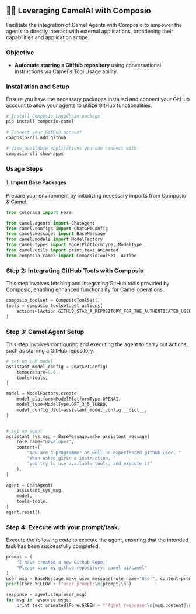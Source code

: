 ## 🚀🔗 Leveraging CamelAI with Composio

Facilitate the integration of Camel Agents with Composio to empower the agents to directly interact with external applications, broadening their capabilities and application scope.

### Objective

- **Automate starring a GitHub repository** using conversational instructions via Camel's Tool Usage ability.

### Installation and Setup

Ensure you have the necessary packages installed and connect your GitHub account to allow your agents to utilize GitHub functionalities.

```bash
# Install Composio LangChain package
pip install composio-camel

# Connect your GitHub account
composio-cli add github

# View available applications you can connect with
composio-cli show-apps
```

### Usage Steps

#### 1. Import Base Packages

Prepare your environment by initializing necessary imports from Composio & Camel.

```python
from colorama import Fore

from camel.agents import ChatAgent
from camel.configs import ChatGPTConfig
from camel.messages import BaseMessage
from camel.models import ModelFactory
from camel.types import ModelPlatformType, ModelType
from camel.utils import print_text_animated
from composio_camel import ComposioToolSet, Action
```

### Step 2: Integrating GitHub Tools with Composio

This step involves fetching and integrating GitHub tools provided by Composio, enabling enhanced functionality for Camel operations.
```python
composio_toolset = ComposioToolSet()
tools = composio_toolset.get_actions(
    actions=[Action.GITHUB_STAR_A_REPOSITORY_FOR_THE_AUTHENTICATED_USER]
)
```

### Step 3: Camel Agent Setup

This step involves configuring and executing the agent to carry out actions, such as starring a GitHub repository.

```python
# set up LLM model
assistant_model_config = ChatGPTConfig(
    temperature=0.0,
    tools=tools,
)

model = ModelFactory.create(
    model_platform=ModelPlatformType.OPENAI,
    model_type=ModelType.GPT_3_5_TURBO,
    model_config_dict=assistant_model_config.__dict__,
)


# set up agent
assistant_sys_msg = BaseMessage.make_assistant_message(
    role_name="Developer",
    content=(
        "You are a programmer as well an experienced github user. "
        "When asked given a instruction, "
        "you try to use available tools, and execute it"
    ),
)

agent = ChatAgent(
    assistant_sys_msg,
    model,
    tools=tools,
)
agent.reset()
```

### Step 4: Execute with your prompt/task.

Execute the following code to execute the agent, ensuring that the intended task has been successfully completed.

```python
prompt = (
    "I have created a new Github Repo,"
    "Please star my github repository: camel-ai/camel"
)
user_msg = BaseMessage.make_user_message(role_name="User", content=prompt)
print(Fore.YELLOW + f"user prompt:\n{prompt}\n")

response = agent.step(user_msg)
for msg in response.msgs:
    print_text_animated(Fore.GREEN + f"Agent response:\n{msg.content}\n")

```
